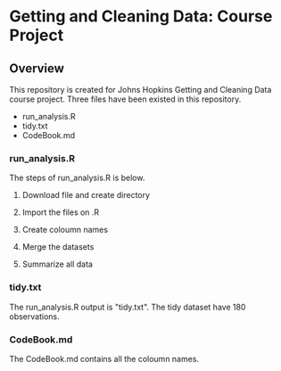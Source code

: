 # Getting and Cleaning Data: Course Project
##  Overview
This repository is created for Johns Hopkins Getting and Cleaning Data course project. Three files have been existed in 
this repository. 
* run_analysis.R
* tidy.txt
* CodeBook.md


### run_analysis.R
 The steps of run_analysis.R is below. 
 
 1. Download file and create directory
 
 2. Import the files on .R 
 
 3. Create coloumn names
 
 4. Merge the datasets
 
 5. Summarize all data
 
###  tidy.txt

The run_analysis.R output is  "tidy.txt". The tidy dataset have 180 observations. 

### CodeBook.md

The CodeBook.md contains all the coloumn names. 
